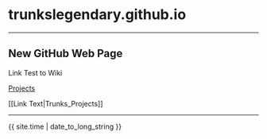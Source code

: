 # trunkslegendary.github.io

---

New GitHub Web Page
---


Link Test to Wiki

[Projects](../trunkslegendary.github.io/wiki/Trunks_Projects)

[[Link Text|Trunks_Projects]]

---
{{ site.time | date_to_long_string }}

